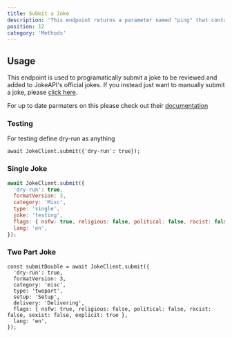 ```yaml
---
title: Submit a Joke
description: 'This endpoint returns a parameter named "ping" that contains the word "Pong'
position: 12
category: 'Methods'
---
```


## Usage

This endpoint is used to programatically submit a joke to be reviewed and added to JokeAPI's official jokes.
If you instead just want to manually submit a joke, please [click here](https://jokeapi.dev/#submit).

For up to date parmaters on this please check out their [documentation](https://jokeapi.dev/#submit-endpoint)

### Testing

For testing define dry-run as anything

```javascript[index.js]
await JokeClient.submit({'dry-run': true});
```

### Single Joke

```javascript
await JokeClient.submit({
  'dry-run': true,
  formatVersion: 3,
  category: 'Misc',
  type: 'single',
  joke: 'testing',
  flags: { nsfw: true, religious: false, political: false, racist: false, sexist: false, explicit: true },
  lang: 'en',
});
```

### Two Part Joke

```javascript[index.js]
const submitDouble = await JokeClient.submit({
  'dry-run': true,
  formatVersion: 3,
  category: 'misc',
  type: 'twopart',
  setup: 'Setup',
  delivery: 'Delivering',
  flags: { nsfw: true, religious: false, political: false, racist: false, sexist: false, explicit: true },
  lang: 'en',
});
```
